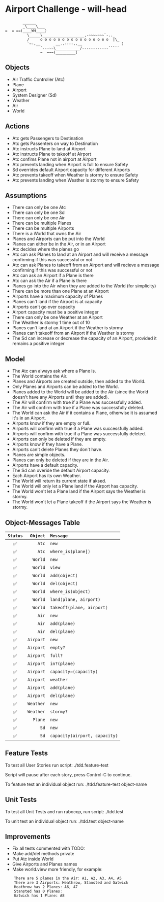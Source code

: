 # Airport Challenge - will-head

```
        ______
        _\____\___
=  = ==(____WH____)
          \_____\___________________,-~~~~~~~`-.._
          /     o o o o o o o o o o o o o o o o  |\_
          `~-.__       __..----..__                  )
                `---~~\___________/------------`````
                =  ===(_________)

```

## Objects

* Air Traffic Controller (Atc)
* Plane
* Airport
* System Designer (Sd)
* Weather
* Air
* World

## Actions

* Atc gets Passengers to Destination
* Atc gets Passenters on way to Destination
* Atc instructs Plane to land at Airport
* Atc instructs Plane to takeoff at Airport
* Atc confims Plane not in airport at Airport
* Atc prevents landing when Airport is full to ensure Safety
* Sd overrides default Airport capacity for different Airports
* Atc prevents takeoff when Weather is stormy to ensure Safety
* Atc prevents landing when Weather is stormy to ensure Safety

## Assumptions

* There can only be one Atc
* There can only be one Sd
* There can only be one Air
* There can be multiple Planes
* There can be multiple Airports
* There is a World that owns the Air
* Planes and Airports can be put into the World
* Planes can either be in the Air, or in an Airport
* Atc decides where the planes go
* Atc can ask Planes to land at an Airport and will receive a message confirming if this was successful or not
* Atc can ask Planes to takeoff from an Airport and will recieve a message confirming if this was successful or not
* Atc can ask an Airport if a Plane is there
* Atc can ask the Air if a Plane is there
* Planes go into the Air when they are added to the World (for simplicity) 
* There can be more than one Plane at an Airport
* Airports have a maximum capacity of Planes
* Planes can't land if the Airport is at capacity
* Airports can't go over capacity
* Airport capacity must be a positive integer
* There can only be one Weather at an Airport
* The Weather is stormy 1 time out of 10
* Planes can't land at an Airport if the Weather is stormy
* Planes can't takeoff from an Airport if the Weather is stormy
* The Sd can increase or decrease the capacity of an Airport, provided it remains a positive integer

## Model

* The Atc can always ask where a Plane is.
* The World contains the Air.
* Planes and Airports are created outside, then added to the World.
* Only Planes and Airports can be added to the World.
* Planes added to the World will be added to the Air (since the World doesn't have any Airports until they are added).
* The Air will confirm with true if a Plane was successfully added.
* The Air will confirm with true if a Plane was successfully deleted.
* The World can ask the Air if it contains a Plane, otherwise it is assumed it's in an Airport.
* Airports know if they are empty or full.
* Airports will confirm with true if a Plane was successfully added.
* Airports will confirm with true if a Plane was successfully deleted.
* Airports can only be deleted if they are empty.
* Airports know if they have a Plane.
* Airports can't delete Planes they don't have.
* Planes are simple objects.
* Planes can only be deleted if they are in the Air.
* Airports have a default capacity.
* The Sd can overide the default Airport capacity.
* Each Airport has its own Weather.
* The World will return its current state if aksed.
* The World will only let a Plane land if the Airport has capacity.
* The World won't let a Plane land if the Airport says the Weather is stormy.
* The World won't let a Plane takeoff if the Airport says the Weather is stormy.

## Object-Messages Table

| ```Status```                  | ```Object```     | ```Message``` |
|:--:                           |               --:|:--            |
| :white_check_mark:            | ```Atc```        | ```new``` |
| :white_check_mark:            | ```Atc```        | ```where_is(plane])``` |
| :white_check_mark:            | ```World```      | ```new``` |
| :white_check_mark:            | ```World```      | ```view``` |
| :white_check_mark:            | ```World```      | ```add(object)``` |
| :white_check_mark:            | ```World```      | ```del(object)``` |
| :white_check_mark:            | ```World```      | ```where_is(object)``` |
| :white_check_mark:            | ```World```      | ```land(plane, airport)``` |
| :white_check_mark:            | ```World```      | ```takeoff(plane, airport)``` |
| :white_check_mark:            | ```Air```        | ```new``` |
| :white_check_mark:            | ```Air```        | ```add(plane)``` |
| :white_check_mark:            | ```Air```        | ```del(plane)``` |
| :white_check_mark:            | ```Airport```    | ```new``` |
| :white_check_mark:            | ```Airport```    | ```empty?``` |
| :white_check_mark:            | ```Airport```    | ```full?``` |
| :white_check_mark:            | ```Airport```    | ```in?(plane)``` |
| :white_check_mark:            | ```Airport```    | ```capacity=(capacity)``` |
| :white_check_mark:            | ```Airport```    | ```weather``` |
| :white_check_mark:            | ```Airport```    | ```add(plane)``` |
| :white_check_mark:            | ```Airport```    | ```del(plane)``` |
| :white_check_mark:            | ```Weather```    | ```new``` |
| :white_check_mark:            | ```Weather```    | ```stormy?``` |
| :white_check_mark:            | ```Plane```      | ```new``` |
| :white_check_mark:            | ```Sd```         | ```new``` |
| :white_check_mark:            | ```Sd```         | ```capacity(airport, capacity)``` |

## Feature Tests

To test all User Stories run script:
./tdd.feature-test

Script will pause after each story, press Control-C to continue.

To feature test an individual object run:
./tdd.feature-test object-name

## Unit Tests

To test all Unit Tests and run rubocop, run script:
./tdd.test

To unit test an individual object run:
./tdd.test object-name

## Improvements

* Fix all tests commented with TODO:
* Make add/del methods private
* Put Atc inside World
* Give Airports and Planes names
* Make world.view more friendly, for example:
``` 
    There are 5 planes in the Air: A1, A2, A3, A4, A5
    There are 3 Airports: Heathrow, Stansted and Gatwick
    Heathrow has 2 Planes: A6, A7
    Stansted has 0 Planes:
    Gatwick has 1 Plane: A8
```
  
